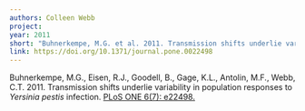 ```yaml
---
authors: Colleen Webb
project:
year: 2011
short: "Buhnerkempe, M.G. et al. 2011. Transmission shifts underlie variability in population responses to *Yersinia pestis* infection. PLoS ONE 6(7): e22498."
link: https://doi.org/10.1371/journal.pone.0022498
---
```


Buhnerkempe, M.G., Eisen, R.J., Goodell, B., Gage, K.L., Antolin, M.F., Webb, C.T. 2011. Transmission shifts underlie variability in population responses to *Yersinia pestis* infection. [PLoS ONE 6(7): e22498.](https://doi.org/10.1371/journal.pone.0022498)

<!--
archived project: disease
-->
